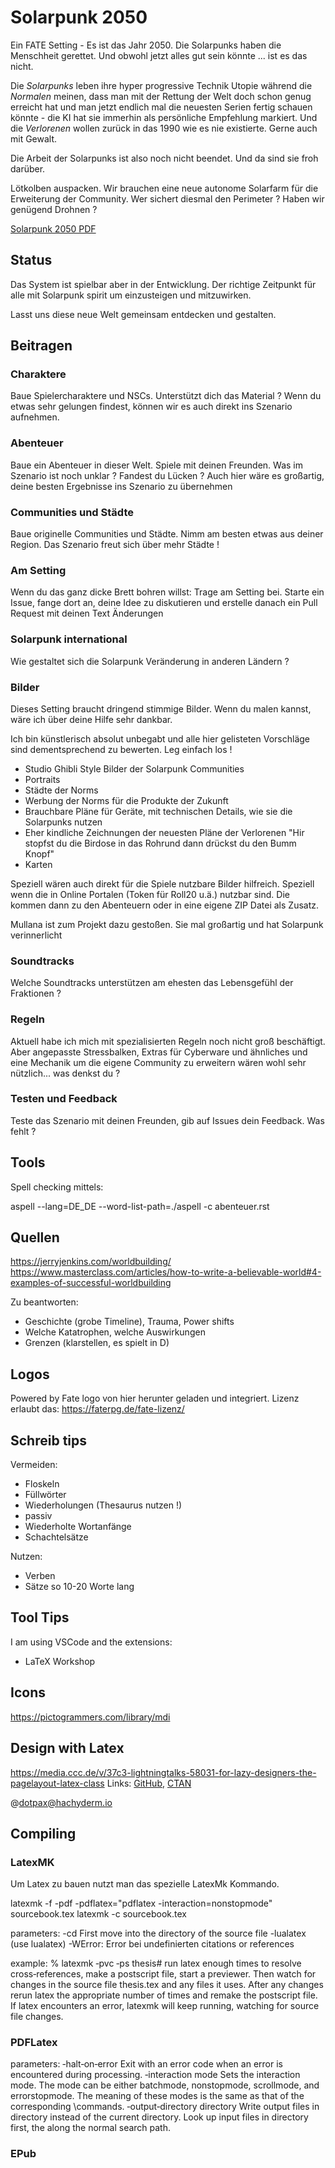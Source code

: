 # Solarpunk 2050

Ein FATE Setting - Es ist das Jahr 2050. Die Solarpunks haben die Menschheit gerettet. Und obwohl jetzt alles gut sein könnte ... ist es das nicht.

Die *Solarpunks* leben ihre hyper progressive Technik Utopie während die *Normalen* meinen, dass man mit der Rettung der Welt doch schon genug erreicht hat und man jetzt endlich mal die neuesten Serien fertig schauen könnte - die KI hat sie immerhin als persönliche Empfehlung markiert. Und die *Verlorenen* wollen zurück in das 1990 wie es nie existierte. Gerne auch mit Gewalt.

Die Arbeit der Solarpunks ist also noch nicht beendet. Und da sind sie froh darüber.

Lötkolben auspacken. Wir brauchen eine neue autonome Solarfarm für die Erweiterung der Community. Wer sichert diesmal den Perimeter ? Haben wir genügend Drohnen ?

[Solarpunk 2050 PDF](https://github.com/Thorsten-Sick/Solarpunk2050/releases)

## Status

Das System ist spielbar aber in der Entwicklung. Der richtige Zeitpunkt für alle mit Solarpunk spirit um einzusteigen und mitzuwirken.

Lasst uns diese neue Welt gemeinsam entdecken und gestalten.

## Beitragen

### Charaktere

Baue Spielercharaktere und NSCs. Unterstützt dich das Material ? Wenn du etwas sehr gelungen findest, können wir es auch direkt ins Szenario aufnehmen.

### Abenteuer

Baue ein Abenteuer in dieser Welt. Spiele mit deinen Freunden. Was im Szenario ist noch unklar ? Fandest du Lücken ? Auch hier wäre es großartig, deine besten Ergebnisse ins Szenario zu übernehmen

### Communities und Städte

Baue originelle Communities und Städte. Nimm am besten etwas aus deiner Region. Das Szenario freut sich über mehr Städte !

### Am Setting

Wenn du das ganz dicke Brett bohren willst: Trage am Setting bei. Starte ein Issue, fange dort an, deine Idee zu diskutieren und erstelle danach ein Pull Request mit deinen Text Änderungen

### Solarpunk international

Wie gestaltet sich die Solarpunk Veränderung in anderen Ländern ?

### Bilder

Dieses Setting braucht dringend stimmige Bilder. Wenn du malen kannst, wäre ich über deine Hilfe sehr dankbar.

Ich bin künstlerisch absolut unbegabt und alle hier gelisteten Vorschläge sind dementsprechend zu bewerten. Leg einfach los !

* Studio Ghibli Style Bilder der Solarpunk Communities
* Portraits
* Städte der Norms
* Werbung der Norms für die Produkte der Zukunft
* Brauchbare Pläne für Geräte, mit technischen Details, wie sie die Solarpunks nutzen
* Eher kindliche Zeichnungen der neuesten Pläne der Verlorenen "Hir stopfst du die Birdose in das Rohrund dann drückst du den Bumm Knopf"
* Karten

Speziell wären auch direkt für die Spiele nutzbare Bilder hilfreich. Speziell wenn die in Online Portalen (Token für Roll20 u.ä.) nutzbar sind. Die kommen dann zu den Abenteuern oder in eine eigene ZIP Datei als Zusatz.

Mullana ist zum Projekt dazu gestoßen. Sie mal großartig und hat Solarpunk verinnerlicht

### Soundtracks

Welche Soundtracks unterstützen am ehesten das Lebensgefühl der Fraktionen ?

### Regeln

Aktuell habe ich mich mit spezialisierten Regeln noch nicht groß beschäftigt. Aber angepasste Stressbalken, Extras für Cyberware und ähnliches und eine Mechanik um die eigene Community zu erweitern wären wohl sehr nützlich... was denkst du ?

### Testen und Feedback

Teste das Szenario mit deinen Freunden, gib auf Issues dein Feedback. Was fehlt ?

## Tools

Spell checking mittels:

aspell --lang=DE_DE --word-list-path=./aspell -c abenteuer.rst

## Quellen

https://jerryjenkins.com/worldbuilding/
https://www.masterclass.com/articles/how-to-write-a-believable-world#4-examples-of-successful-worldbuilding

Zu beantworten:

* Geschichte (grobe Timeline), Trauma, Power shifts
* Welche Katatrophen, welche Auswirkungen
* Grenzen (klarstellen, es spielt in D)

## Logos

Powered by Fate logo von hier herunter geladen und integriert. Lizenz erlaubt das: https://faterpg.de/fate-lizenz/


## Schreib tips

Vermeiden:

* Floskeln
* Füllwörter
* Wiederholungen (Thesaurus nutzen !)
* passiv
* Wiederholte Wortanfänge
* Schachtelsätze

Nutzen:
* Verben
* Sätze so 10-20 Worte lang

## Tool Tips

I am using VSCode and the extensions:

* LaTeX Workshop

## Icons

https://pictogrammers.com/library/mdi


## Design with Latex

https://media.ccc.de/v/37c3-lightningtalks-58031-for-lazy-designers-the-pagelayout-latex-class
Links: [GitHub](https://github.com/friedemannbartels/latex-pagelayout), [CTAN](https://www.ctan.org/pkg/pagelayout)

@dotpax@hachyderm.io


## Compiling

### LatexMK

Um Latex zu bauen nutzt man das spezielle LatexMk Kommando.

latexmk -f  -pdf -pdflatex="pdflatex -interaction=nonstopmode" sourcebook.tex
latexmk -c sourcebook.tex

parameters:
-cd First move into the directory of the source file
-lualatex (use lualatex)
-WError: Error bei undefinierten citations or references

example:
% latexmk ‐pvc ‐ps thesis# run latex enough times to resolve
                           cross‐references, make a postscript
                           file, start a previewer.  Then
                           watch for changes in the source
                           file thesis.tex and any files it
                           uses.  After any changes rerun latex
                           the appropriate number of times and
                           remake the postscript file.  If latex
                           encounters an error, latexmk will
                           keep running, watching for
                           source file changes.

### PDFLatex

parameters:
‐halt‐on‐error Exit with an error code when an error is encountered during processing.
‐interaction mode Sets  the  interaction  mode.   The mode can be either batchmode, nonstopmode, scrollmode, and errorstopmode.  The meaning of these modes is the same as that of the corresponding \commands.
‐output‐directory directory Write output files in directory instead of the current directory.  Look up input files in directory first, the along the normal search path.


### EPub